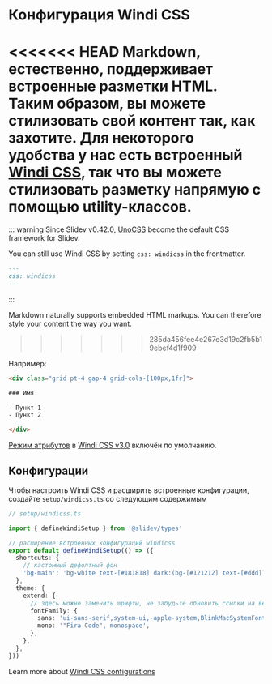 # Конфигурация Windi CSS

<Environment type="node" />

<<<<<<< HEAD
Markdown, естественно, поддерживает встроенные разметки HTML. Таким образом, вы можете стилизовать свой контент так, как захотите. Для некоторого удобства у нас есть встроенный [Windi CSS](https://github.com/windicss/windicss), так что вы можете стилизовать разметку напрямую с помощью utility-классов.
=======
::: warning
Since Slidev v0.42.0, [UnoCSS](/custom/config-unocss) become the default CSS framework for Slidev.

You can still use Windi CSS by setting `css: windicss` in the frontmatter.
```md
---
css: windicss
---
```
:::

Markdown naturally supports embedded HTML markups. You can therefore style your content the way you want.
>>>>>>> 285da456fee4e267e3d19c2fb5b19ebef4d1f909

Например:

```html
<div class="grid pt-4 gap-4 grid-cols-[100px,1fr]">

### Имя

- Пункт 1
- Пункт 2

</div>
```

[Режим атрибутов](https://windicss.org/posts/v30.html#attributify-mode) в [Windi CSS v3.0](https://windicss.org/posts/v30.html) включён по умолчанию.

## Конфигурации

Чтобы настроить Windi CSS и расширить встроенные конфигурации, создайте `setup/windicss.ts` со следующим содержимым

```ts
// setup/windicss.ts

import { defineWindiSetup } from '@slidev/types'

// расширение встроенных конфигураций windicss
export default defineWindiSetup(() => ({
  shortcuts: {
    // кастомный дефолтный фон
    'bg-main': 'bg-white text-[#181818] dark:(bg-[#121212] text-[#ddd])',
  },
  theme: {
    extend: {
      // здесь можно заменить шрифты, не забудьте обновить ссылки на веб-шрифты в `index.html`
      fontFamily: {
        sans: 'ui-sans-serif,system-ui,-apple-system,BlinkMacSystemFont,"Segoe UI",Roboto,"Helvetica Neue",Arial,"Noto Sans",sans-serif,"Apple Color Emoji","Segoe UI Emoji","Segoe UI Symbol","Noto Color Emoji"',
        mono: '"Fira Code", monospace',
      },
    },
  },
}))
```

Learn more about [Windi CSS configurations](https://windicss.org/guide/configuration.html)
